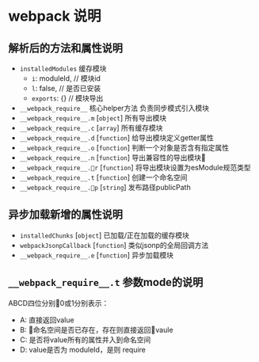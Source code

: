 # webpack 说明

## 解析后的方法和属性说明

- `installedModules` 缓存模块
  - `i`: moduleId, // 模块id
  - `l`: false, // 是否已安装
  - `exports`: {} // 模块导出
- `__webpack_require__` 核心helper方法 负责同步模式引入模块
- `__webpack_require__.m` [`object`] 所有导出模块
- `__webpack_require__.c` [`array`] 所有缓存模块
- `__webpack_require__.d` [`function`] 给导出模块定义getter属性
- `__webpack_require__.o` [`function`] 判断一个对象是否含有指定属性
- `__webpack_require__.n` [`function`] 导出兼容性的导出模块
- `__webpack_require__.r` [`function`] 将导出模块设置为esModule规范类型
- `__webpack_require__.t` [`function`] 创建一个命名空间
- `__webpack_require__.p` [`string`] 发布路径publicPath
  
## 异步加载新增的属性说明

- `installedChunks` [`object`] 已加载/正在加载的缓存模块
- `webpackJsonpCallback` [`function`] 类似jsonp的全局回调方法
- `__webpack_require__.e` [`function`] 异步加载模块
  

## `__webpack_require__.t` 参数mode的说明

ABCD四位分别0或1分别表示：

- A: 直接返回value
- B: 命名空间是否已存在，存在则直接返回vaule
- C: 是否将value所有的属性并入到命名空间
- D: value是否为 moduleId，是则 require